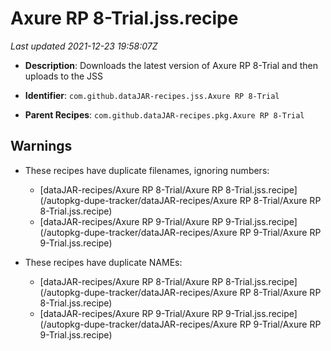# Axure RP 8-Trial.jss.recipe

_Last updated 2021-12-23 19:58:07Z_

- **Description**: Downloads the latest version of Axure RP 8-Trial and then uploads to the JSS

- **Identifier**: `com.github.dataJAR-recipes.jss.Axure RP 8-Trial`

- **Parent Recipes**: `com.github.dataJAR-recipes.pkg.Axure RP 8-Trial`

## Warnings

- These recipes have duplicate filenames, ignoring numbers:
    - [dataJAR-recipes/Axure RP 8-Trial/Axure RP 8-Trial.jss.recipe](/autopkg-dupe-tracker/dataJAR-recipes/Axure RP 8-Trial/Axure RP 8-Trial.jss.recipe)
    - [dataJAR-recipes/Axure RP 9-Trial/Axure RP 9-Trial.jss.recipe](/autopkg-dupe-tracker/dataJAR-recipes/Axure RP 9-Trial/Axure RP 9-Trial.jss.recipe)

- These recipes have duplicate NAMEs:
    - [dataJAR-recipes/Axure RP 8-Trial/Axure RP 8-Trial.jss.recipe](/autopkg-dupe-tracker/dataJAR-recipes/Axure RP 8-Trial/Axure RP 8-Trial.jss.recipe)
    - [dataJAR-recipes/Axure RP 9-Trial/Axure RP 9-Trial.jss.recipe](/autopkg-dupe-tracker/dataJAR-recipes/Axure RP 9-Trial/Axure RP 9-Trial.jss.recipe)